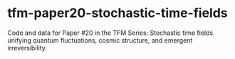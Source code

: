 # tfm-paper20-stochastic-time-fields
Code and data for Paper #20 in the TFM Series: Stochastic time fields unifying quantum fluctuations, cosmic structure, and emergent irreversibility.
